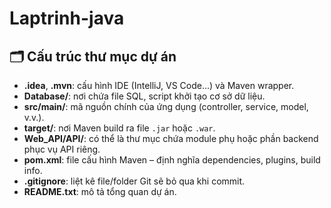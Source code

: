 # Laptrinh-java

## 🗂 Cấu trúc thư mục dự án

- **.idea**, **.mvn**: cấu hình IDE (IntelliJ, VS Code...) và Maven wrapper.  
- **Database/**: nơi chứa file SQL, script khởi tạo cơ sở dữ liệu.  
- **src/main/**: mã nguồn chính của ứng dụng (controller, service, model, v.v.).  
- **target/**: nơi Maven build ra file `.jar` hoặc `.war`.  
- **Web_API/API/**: có thể là thư mục chứa module phụ hoặc phần backend phục vụ API riêng.  
- **pom.xml**: file cấu hình Maven – định nghĩa dependencies, plugins, build info.  
- **.gitignore**: liệt kê file/folder Git sẽ bỏ qua khi commit.  
- **README.txt**: mô tả tổng quan dự án.  
